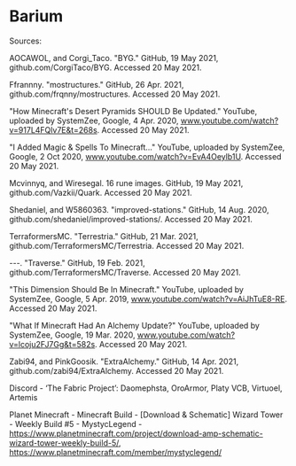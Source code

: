 # Barium
 
Sources: 

  AOCAWOL, and Corgi_Taco. "BYG." GitHub, 19 May 2021, github.com/CorgiTaco/BYG. Accessed 20 May 2021.
  
  Ffrannny. "mostructures." GitHub, 26 Apr. 2021, github.com/frqnny/mostructures. Accessed 20 May 2021.
  
  "How Minecraft's Desert Pyramids SHOULD Be Updated." YouTube, uploaded by SystemZee, Google, 4 Apr. 2020, www.youtube.com/watch?v=917L4FQlv7E&t=268s. Accessed 20 May 2021.
  
  "I Added Magic & Spells To Minecraft..." YouTube, uploaded by SystemZee, Google, 2 Oct 2020, www.youtube.com/watch?v=EvA4Oeylb1U. Accessed 20 May 2021.
  
  Mcvinnyq, and Wiresegal. 16 rune images. GitHub, 19 May 2021, github.com/Vazkii/Quark. Accessed 20 May 2021.
  
  Shedaniel, and W5860363. "improved-stations." GitHub, 14 Aug. 2020, github.com/shedaniel/improved-stations/. Accessed 20 May 2021.
  
  TerraformersMC. "Terrestria." GitHub, 21 Mar. 2021, github.com/TerraformersMC/Terrestria. Accessed 20 May 2021.
  
  ---. "Traverse." GitHub, 19 Feb. 2021, github.com/TerraformersMC/Traverse. Accessed 20 May 2021.
  
  "This Dimension Should Be In Minecraft." YouTube, uploaded by SystemZee, Google, 5 Apr. 2019, www.youtube.com/watch?v=AiJhTuE8-RE. Accessed 20 May 2021.
  
  "What If Minecraft Had An Alchemy Update?" YouTube, uploaded by SystemZee, Google, 19 Mar. 2020, www.youtube.com/watch?v=lcoju2FJ7Gg&t=582s. Accessed 20 May 2021.
  
  Zabi94, and PinkGoosik. "ExtraAlchemy." GitHub, 14 Apr. 2021, github.com/zabi94/ExtraAlchemy. Accessed 20 May 2021.

  Discord - ‘The Fabric Project’: 
    Daomephsta,
    OroArmor,
    Platy VCB,
    Virtuoel,
    Artemis

  Planet Minecraft - Minecraft Build - [Download & Schematic] Wizard Tower - Weekly Build #5 - MystycLegend - https://www.planetminecraft.com/project/download-amp-schematic-wizard-tower-weekly-build-5/, https://www.planetminecraft.com/member/mystyclegend/ 
